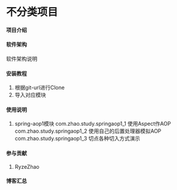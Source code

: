 # 不分类项目


#### 项目介绍


#### 软件架构
软件架构说明


#### 安装教程
1. 根据git-url进行Clone
2. 导入对应模块

#### 使用说明

1.  spring-aop1模块
    com.zhao.study.springaop1_1                   使用Aspect作AOP
    com.zhao.study.springaop1_2                   使用自己的后置处理器模拟AOP
    com.zhao.study.springaop1_3                   切点各种切入方式演示




#### 参与贡献
1. RyzeZhao

#### 博客汇总
